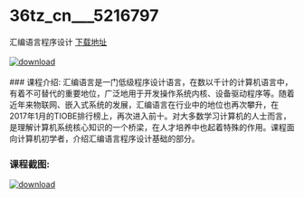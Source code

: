 # 36tz_cn___5216797
汇编语言程序设计
[下载地址](http://www.36tz.cn/article/5216797 "下载地址")
<br/></br>[![download](http://36tz.cn/muke_img/2020_12_2-29-300x220.png "下载地址")](http://www.36tz.cn/article/5216797 "下载地址")
<br/></br>### 课程介绍:
汇编语言是一门低级程序设计语言，在数以千计的计算机语言中，有着不可替代的重要地位，广泛地用于开发操作系统内核、设备驱动程序等。随着近年来物联网、嵌入式系统的发展，汇编语言在行业中的地位也再次攀升，在2017年1月的TIOBE排行榜上，再次进入前十。对大多数学习计算机的人士而言，是理解计算机系统核心知识的一个桥梁，在人才培养中也起着特殊的作用。课程面向计算机初学者，介绍汇编语言程序设计基础的部分。

### 课程截图:
[![download](http://36tz.cn/muke_img/2020_12_1-31.png "下载地址")](http://www.36tz.cn/article/5216797 "下载地址")
